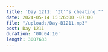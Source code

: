 ```yaml
---
title: 'Day 1211: "It''s cheating."'
date: 2024-05-14 15:26:00 -07:00
file: "/uploads/Day-B1211.mp3"
post: Day 1211
duration: '00:04:10'
length: 3007633
---
```


